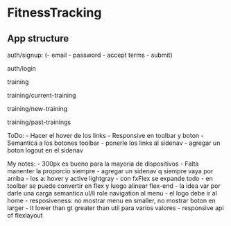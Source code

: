 # FitnessTracking

## App structure

auth/signup: (- email  - password  - accept terms  - submit)

auth/login


training

training/current-training

training/new-training

training/past-trainings



ToDo:
    - Hacer el hover de los links
    - Responsive en toolbar y boton
    - Semantica a los botones toolbar
    - ponerle los links al sidenav
    - agregar un boton logout en el sidenav

My notes:
    - 300px es bueno para la mayoria de dispositivos
    - Falta manenter la proporcio siempre
    - agregar un sidenav q siempre vaya por arriba
    - los a: hover y active lightgray
    - con fxFlex se expande todo
    - en toolbar se puede convertir en flex y luego alinear flex-end
    - la idea var por darle una carga semantica ul/li role navigation al menu
    - el logo debe ir al home
    - resposiveness: no mostrar menu en smaller, no mostrar boton en larger
    - lt lower than gt greater than util para varios valores
    - responsive api of flexlayout

